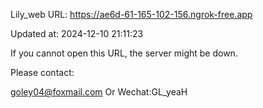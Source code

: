 Lily_web URL: https://ae6d-61-165-102-156.ngrok-free.app

Updated at: 2024-12-10 21:11:23

If you cannot open this URL, the server might be down.

Please contact: 

goley04@foxmail.com Or Wechat:GL_yeaH